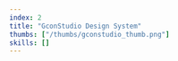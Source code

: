 ```yaml
---
index: 2
title: "GconStudio Design System"
thumbs: ["/thumbs/gconstudio_thumb.png"]
skills: []
---
```

